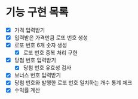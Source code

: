 # 기능 구현 목록

- [x] 가격 입력받기
- [x] 입력받은 가격만큼 로또 번호 생성
- [x] 로또 번호 6개 숫자 생성
    - [x] 로또 번호 중복 처리 구현
- [x] 당첨 번호 입력받기
    - [x] 당첨 번호 유효성 검사
- [x] 보너스 번호 입력받기
- [x] 당첨 번호와 발행한 로또 번호 일치하는 개수 통계 체크
- [x] 수익률 계산